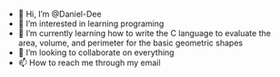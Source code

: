 - 👋 Hi, I’m @Daniel-Dee
- 👀 I’m interested in learning programing
- 🌱 I’m currently learning how to write the C language to evaluate the area, volume, and perimeter for  the basic geometric shapes  
- 💞️ I’m looking to collaborate on everything
- 📫 How to reach me through my email

<!---
Daniel-Dee/Daniel-Dee is a ✨ special ✨ repository because its `README.md` (this file) appears on your GitHub profile.
You can click the Preview link to take a look at your changes.
--->
